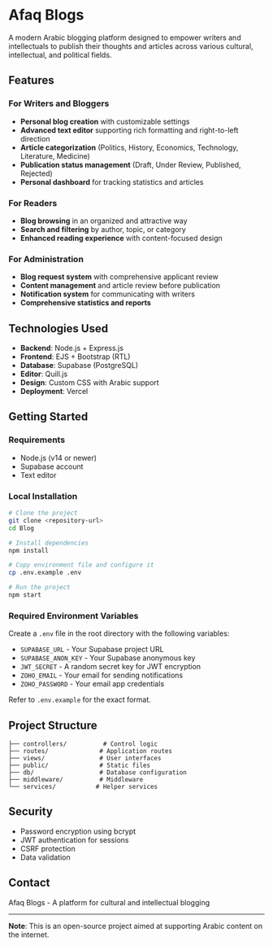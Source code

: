 # Afaq Blogs

A modern Arabic blogging platform designed to empower writers and intellectuals to publish their thoughts and articles across various cultural, intellectual, and political fields.

## Features

### For Writers and Bloggers
- **Personal blog creation** with customizable settings
- **Advanced text editor** supporting rich formatting and right-to-left direction
- **Article categorization** (Politics, History, Economics, Technology, Literature, Medicine)
- **Publication status management** (Draft, Under Review, Published, Rejected)
- **Personal dashboard** for tracking statistics and articles

### For Readers
- **Blog browsing** in an organized and attractive way
- **Search and filtering** by author, topic, or category
- **Enhanced reading experience** with content-focused design

### For Administration
- **Blog request system** with comprehensive applicant review
- **Content management** and article review before publication
- **Notification system** for communicating with writers
- **Comprehensive statistics and reports**

## Technologies Used

- **Backend**: Node.js + Express.js
- **Frontend**: EJS + Bootstrap (RTL)
- **Database**: Supabase (PostgreSQL)
- **Editor**: Quill.js
- **Design**: Custom CSS with Arabic support
- **Deployment**: Vercel

## Getting Started

### Requirements
- Node.js (v14 or newer)
- Supabase account
- Text editor

### Local Installation
```bash
# Clone the project
git clone <repository-url>
cd Blog

# Install dependencies
npm install

# Copy environment file and configure it
cp .env.example .env

# Run the project
npm start
```

### Required Environment Variables
Create a `.env` file in the root directory with the following variables:
- `SUPABASE_URL` - Your Supabase project URL
- `SUPABASE_ANON_KEY` - Your Supabase anonymous key
- `JWT_SECRET` - A random secret key for JWT encryption
- `ZOHO_EMAIL` - Your email for sending notifications
- `ZOHO_PASSWORD` - Your email app credentials

Refer to `.env.example` for the exact format.

## Project Structure

```
├── controllers/          # Control logic
├── routes/              # Application routes  
├── views/               # User interfaces
├── public/              # Static files
├── db/                  # Database configuration
├── middleware/          # Middleware
└── services/           # Helper services
```

## Security

- Password encryption using bcrypt
- JWT authentication for sessions
- CSRF protection
- Data validation

## Contact

Afaq Blogs - A platform for cultural and intellectual blogging

---
**Note**: This is an open-source project aimed at supporting Arabic content on the internet.
